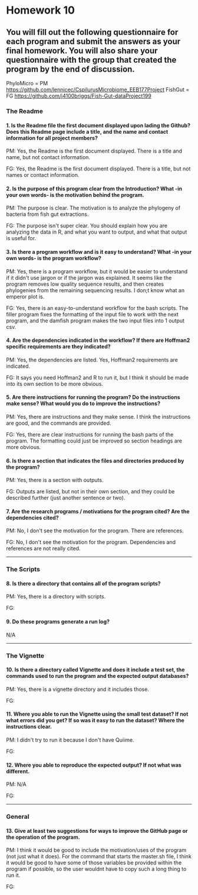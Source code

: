 # Homework 10

You will fill out the following
questionnaire for each program and submit the answers as your final homework. You will
also share your questionnaire with the group that created the program __by the end of discussion__.
---

PhyloMicro = PM
https://github.com/lennicec/CspilurusMicrobiome_EEB177Project
FishGut = FG
https://github.com/j4100briggs/Fish-Gut-dataProject199


### The Readme

#### 1. Is the Readme file the first document displayed upon lading the Github?  Does this Readme page include a title, and the name and contact information for all project members?

PM: Yes, the Readme is the first document displayed. There is a title and name, but not contact information.

FG: Yes, the Readme is the first document displayed. There is a title, but not names or contact information.

#### 2. Is the purpose of this program clear from the Introduction?  What -in your own words- is the motivation behind the program.

PM: The purpose is clear. The motivation is to analyze the phylogeny of bacteria from fish gut extractions.

FG: The purpose isn't super clear. You should explain how you are analyzing the data in R, and what you want to output, and what that output is useful for.

#### 3. Is there a program workflow and is it easy to understand?  What -in your own words- is the program workflow?

PM: Yes, there is a program workflow, but it would be easier to understand if it didn't use jargon or if the jargon was explained. It seems like the program removes low quality sequence results, and then creates phylogenies from the remaining sequencing results. I don;t know what an emperor plot is.

FG: Yes, there is an easy-to-understand workflow for the bash scripts. The filler program fixes the formatting of the input file to work with the next program, and the damfish program makes the two input files into 1 output csv.

#### 4. Are the dependencies indicated in the workflow?  If there are Hoffman2 specific requirements are they indicated?

PM: Yes, the dependencies are listed. Yes, Hoffman2 requirements are indicated. 

FG: It says you need Hoffman2 and R to run it, but I think it should be made into its own section to be more obvious.

#### 5. Are there instructions for running the program?  Do the instructions make sense?  What would you do to improve the instructions?

PM: Yes, there are instructions and they make sense. I think the instructions are good, and the commands are provided. 

FG: Yes, there are clear instructions for running the bash parts of the program. The formatting could just be improved so section headings are more obvious.

#### 6. Is there a section that indicates the files and directories produced by the program?

PM: Yes, there is a section with outputs.

FG: Outputs are listed, but not in their own section, and they could be described further (just another sentence or two).

#### 7. Are the research programs / motivations for the program cited?  Are the dependencies cited?

PM: No, I don't see the motivation for the program. There are references.

FG: No, I don't see the motivation for the program. Dependencies and references are not really cited.

---

### The Scripts

#### 8. Is there a directory that contains all of the program scripts?

PM: Yes, there is a directory with scripts.

FG:

#### 9. Do these programs generate a run log?

N/A

---

### The Vignette

#### 10. Is there a directory called Vignette and does it include a test set, the commands used to run the program and the expected output databases?

PM: Yes, there is a vignette directory and it includes those.

FG:

#### 11. Where you able to run the Vignette using the small test dataset? If not what errors did you get?  If so was it easy to run the dataset?  Where the instructions clear.

PM: I didn't try to run it because I don't have Quiime.

FG:

#### 12. Where you able to reproduce the expected output?  If not what was different.

PM: N/A

FG:

---

### General

#### 13. Give __at least two__ suggestions for ways to improve the GitHub page or the operation of the program.

PM: I think it would be good to include the motivation/uses of the program (not just what it does). For the command that starts the master.sh file, I think it would be good to have some of those variables be provided within the program if possible, so the user wouldnt have to copy such a long thing to run it.

FG:
